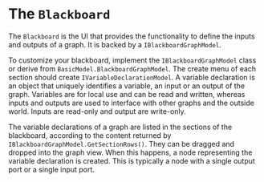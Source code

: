# The `Blackboard`

The `Blackboard` is the UI that provides the functionality to define
the inputs and outputs of a graph. It is backed by a
`IBlackboardGraphModel`.

To customize your blackboard, implement the `IBlackboardGraphModel`
class or derive from `BasicModel.BlackboardGraphModel`. The create menu
of each section should create `IVariableDeclarationModel`. A variable
declaration is an object that uniquely identifies a variable, an input
or an output of the graph. Variables are for local use and can be read
and written, whereas inputs and outputs are used to interface with
other graphs and the outside world. Inputs are read-only and output
are write-only.

The variable declarations of a graph are listed
in the sections of the blackboard, according to the content returned
by `IBlackboardGraphModel.GetSectionRows()`. They can be dragged and
dropped into the graph view. When this happens, a node representing
the variable declaration is created. This is typically a node with
a single output port or a single input port.
